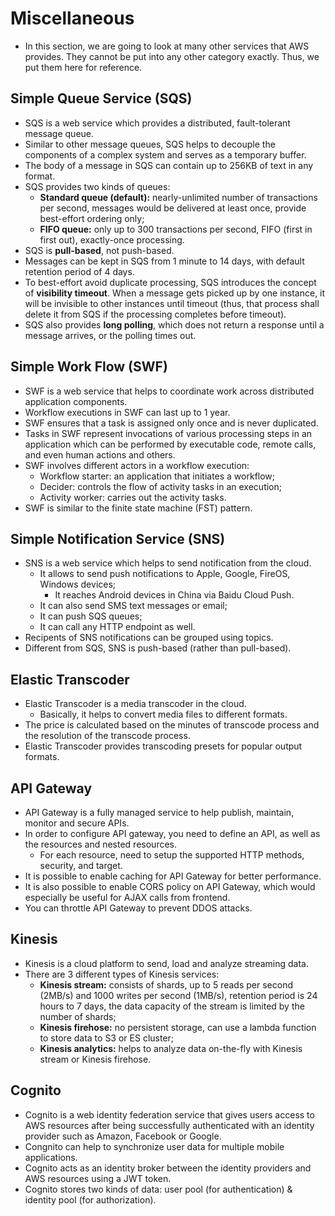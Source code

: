# Miscellaneous

- In this section, we are going to look at many other services that AWS provides. They cannot be put into any other category exactly. Thus, we put them here for reference.

## Simple Queue Service (SQS)

- SQS is a web service which provides a distributed, fault-tolerant message queue.
- Similar to other message queues, SQS helps to decouple the components of a complex system and serves as a temporary buffer.
- The body of a message in SQS can contain up to 256KB of text in any format.
- SQS provides two kinds of queues:
	- **Standard queue (default):** nearly-unlimited number of transactions per second, messages would be delivered at least once, provide best-effort ordering only;
	- **FIFO queue:** only up to 300 transactions per second, FIFO (first in first out), exactly-once processing.
- SQS is **pull-based**, not push-based.
- Messages can be kept in SQS from 1 minute to 14 days, with default retention period of 4 days.
- To best-effort avoid duplicate processing, SQS introduces the concept of **visibility timeout**. When a message gets picked up by one instance, it will be invisible to other instances until timeout (thus, that process shall delete it from SQS if the processing completes before timeout).
- SQS also provides **long polling**, which does not return a response until a message arrives, or the polling times out.

## Simple Work Flow (SWF)

- SWF is a web service that helps to coordinate	work across distributed application components.
- Workflow executions in SWF can last up to 1 year.
- SWF ensures that a task is assigned only once and is never duplicated.
- Tasks in SWF represent invocations of various processing steps in an application which can be performed by executable code, remote calls, and even human actions and others.
- SWF involves different actors in a workflow execution:
	- Workflow starter: an application that initiates a workflow;
	- Decider: controls the flow of activity tasks in an execution;
	- Activity worker: carries out the activity tasks.
- SWF is similar to the finite state machine (FST) pattern.

## Simple Notification Service (SNS)

- SNS is a web service which helps to send notification from the cloud.
	- It allows to send push notifications to Apple, Google, FireOS, Windows devices;
		- It reaches Android devices in China via Baidu Cloud Push.
	- It can also send SMS text messages or email;
	- It can push SQS queues;
	- It can call any HTTP endpoint as well.
- Recipents of SNS notifications can be grouped using topics.
- Different from SQS, SNS is push-based (rather than pull-based).

## Elastic Transcoder

- Elastic Transcoder is a media transcoder in the cloud.
	- Basically, it helps to convert media files to different formats.
- The price is calculated based on the minutes of transcode process and the resolution of the transcode process.
- Elastic Transcoder provides transcoding presets for popular output formats.

## API Gateway

- API Gateway is a fully managed service to help publish, maintain, monitor and secure APIs.
- In order to configure API gateway, you need to define an API, as well as the resources and nested resources.
	- For each resource, need to setup the supported HTTP methods, security, and target.
- It is possible to enable caching for API Gateway for better performance.
- It is also possible to enable CORS policy on API Gateway, which would especially be useful for AJAX calls from frontend.
- You can throttle API Gateway to prevent DDOS attacks.

## Kinesis

- Kinesis is a cloud platform to send, load and analyze streaming data.
- There are 3 different types of Kinesis services:
	- **Kinesis stream:** consists of shards, up to 5 reads per second (2MB/s) and 1000 writes per second (1MB/s), retention period is 24 hours to 7 days, the data capacity of the stream is limited by the number of shards;
	- **Kinesis firehose:** no persistent storage, can use a lambda function to store data to S3 or ES cluster;
	- **Kinesis analytics:** helps to analyze data on-the-fly with Kinesis stream or Kinesis firehose.

## Cognito

- Cognito is a web identity federation service that gives users access to AWS resources after being successfully authenticated with an identity provider such as Amazon, Facebook or Google.
- Congnito can help to synchronize user data for multiple mobile applications.
- Cognito acts as an identity broker between the identity providers and AWS resources using a JWT token.
- Cognito stores two kinds of data: user pool (for authentication) & identity pool (for authorization).
